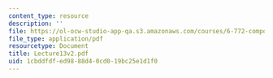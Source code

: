 ```yaml
---
content_type: resource
description: ''
file: https://ol-ocw-studio-app-qa.s3.amazonaws.com/courses/6-772-compound-semiconductor-devices-spring-2003/1cbddfdfed9888d40cd019bc25e1d1f0_Lecture13v2.pdf
file_type: application/pdf
resourcetype: Document
title: Lecture13v2.pdf
uid: 1cbddfdf-ed98-88d4-0cd0-19bc25e1d1f0
---
```

